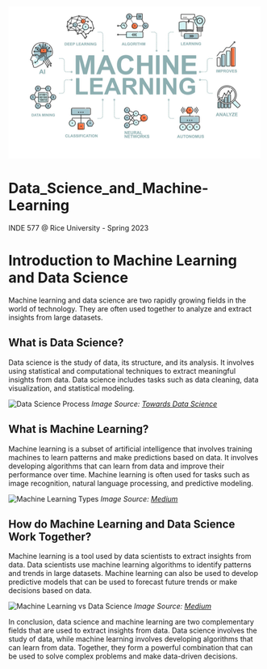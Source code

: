 <img src="https://github.com/kashifliaqat/Data_Science_and_Machine-Learning/raw/main/Images/ML.jpg" alt="Machine Learning" width="500" height="300">




# Data_Science_and_Machine-Learning
INDE 577 @ Rice University - Spring 2023



# Introduction to Machine Learning and Data Science

Machine learning and data science are two rapidly growing fields in the world of technology. They are often used together to analyze and extract insights from large datasets.

## What is Data Science?

Data science is the study of data, its structure, and its analysis. It involves using statistical and computational techniques to extract meaningful insights from data. Data science includes tasks such as data cleaning, data visualization, and statistical modeling.

![Data Science Process](https://miro.medium.com/max/1838/1*maEzxJiZjKshRklPpMvLJw.png)
_Image Source: [Towards Data Science](https://towardsdatascience.com/data-science-process-4-steps-for-beginners-ac7dee557c9b)_

## What is Machine Learning?

Machine learning is a subset of artificial intelligence that involves training machines to learn patterns and make predictions based on data. It involves developing algorithms that can learn from data and improve their performance over time. Machine learning is often used for tasks such as image recognition, natural language processing, and predictive modeling.

![Machine Learning Types](https://miro.medium.com/max/875/1*Cb-Wkz3qV7Ws-G6yAhxS7A.png)
_Image Source: [Medium](https://medium.com/@ssarkar111/types-of-machine-learning-algorithms-you-should-know-f788a8d2ddfe)_

## How do Machine Learning and Data Science Work Together?

Machine learning is a tool used by data scientists to extract insights from data. Data scientists use machine learning algorithms to identify patterns and trends in large datasets. Machine learning can also be used to develop predictive models that can be used to forecast future trends or make decisions based on data.

![Machine Learning vs Data Science](https://miro.medium.com/max/1000/1*xDCd5f5WwZE8hBexZzJbGg.png)
_Image Source: [Medium](https://medium.com/analytics-vidhya/machine-learning-vs-data-science-what-they-are-and-how-they-differ-8e031a4fb61f)_

In conclusion, data science and machine learning are two complementary fields that are used to extract insights from data. Data science involves the study of data, while machine learning involves developing algorithms that can learn from data. Together, they form a powerful combination that can be used to solve complex problems and make data-driven decisions.





